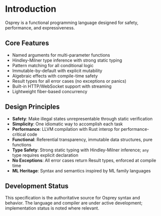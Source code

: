 # Introduction

Osprey is a functional programming language designed for safety, performance, and expressiveness.

## Core Features

- Named arguments for multi-parameter functions
- Hindley-Milner type inference with strong static typing
- Pattern matching for all conditional logic
- Immutable-by-default with explicit mutability
- Algebraic effects with compile-time safety
- Result types for all error cases (no exceptions or panics)
- Built-in HTTP/WebSocket support with streaming
- Lightweight fiber-based concurrency

## Design Principles

- **Safety**: Make illegal states unrepresentable through static verification
- **Simplicity**: One idiomatic way to accomplish each task
- **Performance**: LLVM compilation with Rust interop for performance-critical code
- **Functional**: Referential transparency, immutable data structures, pure functions
- **Type Safety**: Strong static typing with Hindley-Milner inference; `any` type requires explicit declaration
- **No Exceptions**: All error cases return Result types, enforced at compile time
- **ML Heritage**: Syntax and semantics inspired by ML family languages

## Development Status

This specification is the authoritative source for Osprey syntax and behavior. The language and compiler are under active development; implementation status is noted where relevant.